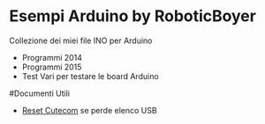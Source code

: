 Esempi Arduino  by RoboticBoyer
=======
Collezione dei miei file INO per Arduino  
* Programmi 2014  
* Programmi 2015  
* Test Vari per testare le board Arduino

#Documenti Utili
* [Reset Cutecom](https://github.com/roboticboyer/Esempi_Arduino/blob/master/Documenti/Cutecom.md) se perde elenco USB

